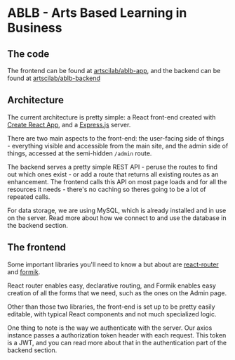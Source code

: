 # ABLB - Arts Based Learning in Business

## The code

The frontend can be found at [artscilab/ablb-app](https://github.com/artscilab/ablb-app), and the backend can be found at [artscilab/ablb-backend](https://github.com/artscilab/ablb-backend)

## Architecture

The current architecture is pretty simple: a React front-end created with [Create React App](https://create-react-app.dev/), and a [Express.js](https://expressjs.com/) server.

There are two main aspects to the front-end: the user-facing side of things - everything visible and accessible from the main site, and the admin side of things, accessed at the semi-hidden `/admin` route. 

The backend serves a pretty simple REST API - peruse the routes to find out which ones exist - or add a route that returns all existing routes as an enhancement. The frontend calls this API on most page loads and for all the resources it needs - there's no caching so theres going to be a lot of repeated calls. 

For data storage, we are using MySQL, which is already installed and in use on the server. Read more about how we connect to and use the database in the backend section.

## The frontend 

Some important libraries you'll need to know a but about are [react-router](https://reacttraining.com/react-router/web/guides/quick-start) and [formik](https://jaredpalmer.com/formik/).

React router enables easy, declarative routing, and Formik enables easy creation of all the forms that we need, such as the ones on the Admin page. 

Other than those two libraries, the front-end is set up to be pretty easily editable, with typical React components and not much specialized logic. 

One thing to note is the way we authenticate with the server. Our axios instance passes a authorization token header with each request. This token is a JWT, and you can read more about that in the authentication part of the backend section.